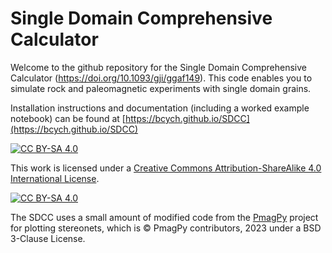 # Single Domain Comprehensive Calculator
Welcome to the github repository for the Single Domain Comprehensive Calculator (https://doi.org/10.1093/gji/ggaf149). This code enables you to simulate rock and paleomagnetic experiments with single domain grains.

Installation instructions and documentation (including a worked example notebook) can be found at [https://bcych.github.io/SDCC](https://bcych.github.io/SDCC)

[![CC BY-SA 4.0][cc-by-sa-shield]][cc-by-sa]

This work is licensed under a
[Creative Commons Attribution-ShareAlike 4.0 International License][cc-by-sa].

[![CC BY-SA 4.0][cc-by-sa-image]][cc-by-sa]

[cc-by-sa]: http://creativecommons.org/licenses/by-sa/4.0/
[cc-by-sa-image]: https://licensebuttons.net/l/by-sa/4.0/88x31.png
[cc-by-sa-shield]: https://img.shields.io/badge/License-CC%20BY--SA%204.0-lightgrey.svg

The SDCC uses a small amount of modified code from the [PmagPy](https://github.com/PmagPy/PmagPy) project for plotting stereonets, which is &copy; PmagPy contributors, 2023 under a BSD 3-Clause License.
